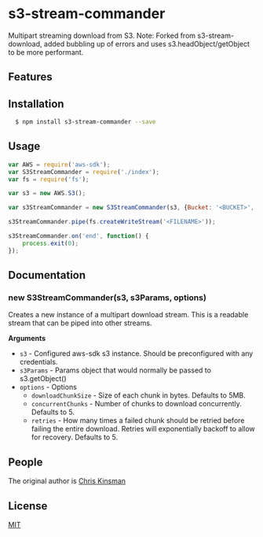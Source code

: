 # s3-stream-commander
  
Multipart streaming download from S3. Note: Forked from s3-stream-download, added bubbling up of errors and uses 
 s3.headObject/getObject to be more performant.

## Features

## Installation

``` bash
  $ npm install s3-stream-commander --save
```

## Usage

```js
var AWS = require('aws-sdk');
var S3StreamCommander = require('./index');
var fs = require('fs');

var s3 = new AWS.S3();

var s3StreamCommander = new S3StreamCommander(s3, {Bucket: '<BUCKET>', Key:'<KEY>'});

s3StreamCommander.pipe(fs.createWriteStream('<FILENAME>'));

s3StreamCommander.on('end', function() {
    process.exit(0);
});
```

## Documentation

### new S3StreamCommander(s3, s3Params, options)

Creates a new instance of a multipart download stream.  This is a readable stream that can be
piped into other streams.

__Arguments__

* `s3` - Configured aws-sdk s3 instance.  Should be preconfigured with any credentials.
* `s3Params` - Params object that would normally be passed to s3.getObject()
* `options` - Options
    - `downloadChunkSize` - Size of each chunk in bytes.  Defaults to 5MB.
    - `concurrentChunks` - Number of chunks to download concurrently. Defaults to 5.
    - `retries` - How many times a failed chunk should be retried before failing the entire download. Retries will exponentially backoff to allow for recovery.  Defaults to 5.



## People

The original author is [Chris Kinsman](https://github.com/chriskinsman)


## License

  [MIT](LICENSE)

